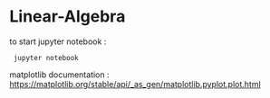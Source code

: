 # Linear-Algebra
to start jupyter notebook :
```
 jupyter notebook
```
matplotlib documentation :
https://matplotlib.org/stable/api/_as_gen/matplotlib.pyplot.plot.html
